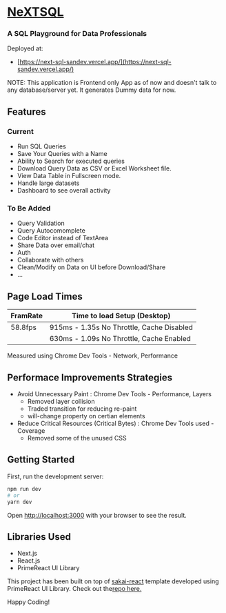 # [NeXTSQL](https://next-sql-sandev.vercel.app/)

### A SQL Playground for Data Professionals

Deployed at:

-   [https://next-sql-sandev.vercel.app/](https://next-sql-sandev.vercel.app/)

NOTE: This application is Frontend only App as of now and doesn't talk to any database/server yet. It generates Dummy data for now.

## Features

### Current

-   Run SQL Queries
-   Save Your Queries with a Name
-   Ability to Search for executed queries
-   Download Query Data as CSV or Excel Worksheet file.
-   View Data Table in Fullscreen mode.
-   Handle large datasets
-   Dashboard to see overall activity

### To Be Added

-   Query Validation
-   Query Autocomomplete
-   Code Editor instead of TextArea
-   Share Data over email/chat
-   Auth
-   Collaborate with others
-   Clean/Modify on Data on UI before Download/Share
-   ...

## Page Load Times

| FramRate | Time to load Setup (Desktop)              |
| -------- | ----------------------------------------- |
| 58.8fps  | 915ms - 1.35s No Throttle, Cache Disabled |
|          | 630ms - 1.09s No Throttle, Cache Enabled  |

Measured using Chrome Dev Tools - Network, Performance

## Performace Improvements Strategies

-   Avoid Unnecessary Paint : Chrome Dev Tools - Performance, Layers
    -   Removed layer collision
    -   Traded transition for reducing re-paint
    -   will-change property on certian elements
-   Reduce Critical Resources (Critical Bytes) : Chrome Dev Tools used - Coverage
    -   Removed some of the unused CSS

## Getting Started

First, run the development server:

```bash
npm run dev
# or
yarn dev
```

Open [http://localhost:3000](http://localhost:3000) with your browser to see the result.

## Libraries Used

-   Next.js
-   React.js
-   PrimeReact UI Library

This project has been built on top of [sakai-react](https://www.primefaces.org/sakai-react/) template developed using PrimeReact UI Library. Check out the[repo here.](https://github.com/primefaces/sakai-react)

Happy Coding!
